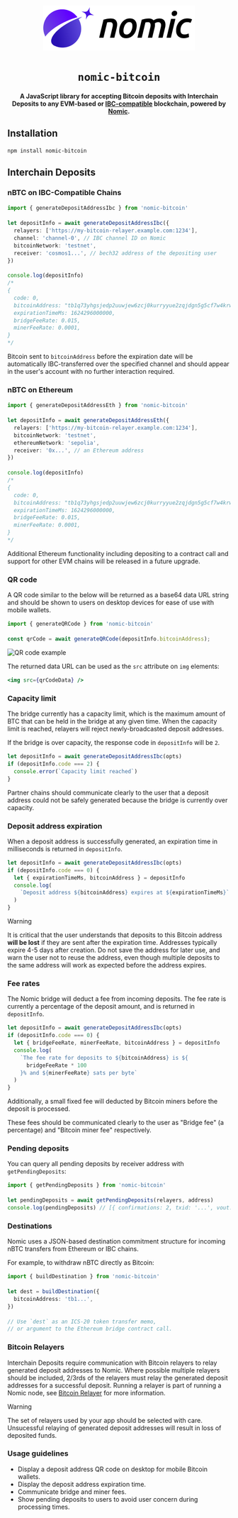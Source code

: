 <div align="center">

<picture>
  <source media="(prefers-color-scheme: dark)" srcset="https://raw.githubusercontent.com/nomic-io/nomic/develop/nomic-logo-dark-100.png">
  <source media="(prefers-color-scheme: light)" srcset="https://raw.githubusercontent.com/nomic-io/nomic/develop/nomic-logo-100.png">
  <img alt="Nomic" src="https://raw.githubusercontent.com/nomic-io/nomic/develop/nomic-logo-100.png">
</picture>

  <h1><code>nomic-bitcoin</code></h1>

<strong>A JavaScript library for accepting Bitcoin deposits with Interchain Deposits to any EVM-based or <a
  href="https://www.ibcprotocol.dev">IBC-compatible</a> blockchain, powered by <a
  href="https://nomic.io">Nomic</a>.</strong>

</div>

## Installation

```
npm install nomic-bitcoin
```

## Interchain Deposits

### nBTC on IBC-Compatible Chains

```typescript
import { generateDepositAddressIbc } from 'nomic-bitcoin'

let depositInfo = await generateDepositAddressIbc({
  relayers: ['https://my-bitcoin-relayer.example.com:1234'],
  channel: 'channel-0', // IBC channel ID on Nomic
  bitcoinNetwork: 'testnet',
  receiver: 'cosmos1...', // bech32 address of the depositing user
})

console.log(depositInfo)
/*
{
  code: 0,
  bitcoinAddress: "tb1q73yhgsjedp2uuwjew6zcj0kurryyue2zqjdgn5g5cf7w4krwgtusgsmpku",
  expirationTimeMs: 1624296000000,
  bridgeFeeRate: 0.015,
  minerFeeRate: 0.0001,
}
*/
```

Bitcoin sent to `bitcoinAddress` before the expiration date will be automatically IBC-transferred over the specified channel and should appear in the user's account with no further interaction required.

### nBTC on Ethereum

```typescript
import { generateDepositAddressEth } from 'nomic-bitcoin'

let depositInfo = await generateDepositAddressEth({
  relayers: ['https://my-bitcoin-relayer.example.com:1234'],
  bitcoinNetwork: 'testnet',
  ethereumNetwork: 'sepolia',
  receiver: '0x...', // an Ethereum address
})

console.log(depositInfo)
/*
{
  code: 0,
  bitcoinAddress: "tb1q73yhgsjedp2uuwjew6zcj0kurryyue2zqjdgn5g5cf7w4krwgtusgsmpku",
  expirationTimeMs: 1624296000000,
  bridgeFeeRate: 0.015,
  minerFeeRate: 0.0001,
}
*/
```
Additional Ethereum functionality including depositing to a contract call and support for other EVM chains will be released in a future upgrade.

### QR code

A QR code similar to the below will be returned as a base64 data URL string and should be shown to users on desktop devices for ease of use with mobile wallets.

```typescript
import { generateQRCode } from 'nomic-bitcoin'

const qrCode = await generateQRCode(depositInfo.bitcoinAddress);
```

![QR code example](https://raw.githubusercontent.com/nomic-io/nomic-bitcoin-js/main/qr-code-styling.png)

The returned data URL can be used as the `src` attribute on `img` elements:
```jsx
<img src={qrCodeData} />
```


### Capacity limit

The bridge currently has a capacity limit, which is the maximum amount of BTC that can be held in the bridge at any given time. When the capacity limit is reached, relayers will reject newly-broadcasted deposit addresses.

If the bridge is over capacity, the response code in `depositInfo` will be `2`.

```typescript
let depositInfo = await generateDepositAddressIbc(opts)
if (depositInfo.code === 2) {
  console.error(`Capacity limit reached`)
}
```

Partner chains should communicate clearly to the user that a deposit address could not be safely generated because the bridge is currently over capacity.

### Deposit address expiration

When a deposit address is successfully generated, an expiration time in milliseconds is returned in `depositInfo`.

```typescript
let depositInfo = await generateDepositAddressIbc(opts)
if (depositInfo.code === 0) {
  let { expirationTimeMs, bitcoinAddress } = depositInfo
  console.log(
    `Deposit address ${bitcoinAddress} expires at ${expirationTimeMs}`
  )
}
```

> [!WARNING]
>It is critical that the user understands that deposits to this Bitcoin address **will be lost** if they are sent after the expiration time. Addresses typically expire 4-5 days after creation. Do not save the address for later use, and warn the user not to reuse the address, even though multiple deposits to the same address will work as expected before the address expires.

### Fee rates

The Nomic bridge will deduct a fee from incoming deposits. The fee rate is currently a percentage of the deposit amount, and is returned in `depositInfo`.

```typescript
let depositInfo = await generateDepositAddressIbc(opts)
if (depositInfo.code === 0) {
  let { bridgeFeeRate, minerFeeRate, bitcoinAddress } = depositInfo
  console.log(
    `The fee rate for deposits to ${bitcoinAddress} is ${
      bridgeFeeRate * 100
    }% and ${minerFeeRate} sats per byte`
  )
}
```

Additionally, a small fixed fee will deducted by Bitcoin miners before the deposit is processed.

These fees should be communicated clearly to the user as "Bridge fee" (a percentage) and "Bitcoin miner fee" respectively.

### Pending deposits

You can query all pending deposits by receiver address with `getPendingDeposits`:

```typescript
import { getPendingDeposits } from 'nomic-bitcoin'

let pendingDeposits = await getPendingDeposits(relayers, address)
console.log(pendingDeposits) // [{ confirmations: 2, txid: '...', vout: 1, amount: 100000, height: 812000 }]
```

### Destinations

Nomic uses a JSON-based destination commitment structure for incoming nBTC
transfers from Ethereum or IBC chains.

For example, to withdraw nBTC directly as Bitcoin:
```typescript
import { buildDestination } from 'nomic-bitcoin'

let dest = buildDestination({
  bitcoinAddress: 'tb1...',
})

// Use `dest` as an ICS-20 token transfer memo,
// or argument to the Ethereum bridge contract call.
```

### Bitcoin Relayers

Interchain Deposits require communication with Bitcoin relayers to relay generated deposit addresses to Nomic. Where possible multiple relayers should be included, 2/3rds of the relayers must relay the generated deposit addresses for a successful deposit. Running a relayer is part of running a Nomic node, see [Bitcoin Relayer](https://docs.nomic.io/v/network/bitcoin-relayer) for more information.

> [!WARNING]
> The set of relayers used by your app should be selected with care. Unsucessful relaying of generated deposit addresses will result in loss of deposited funds.

### Usage guidelines

- Display a deposit address QR code on desktop for mobile Bitcoin wallets.
- Display the deposit address expiration time.
- Communicate bridge and miner fees.
- Show pending deposits to users to avoid user concern during processing times.
